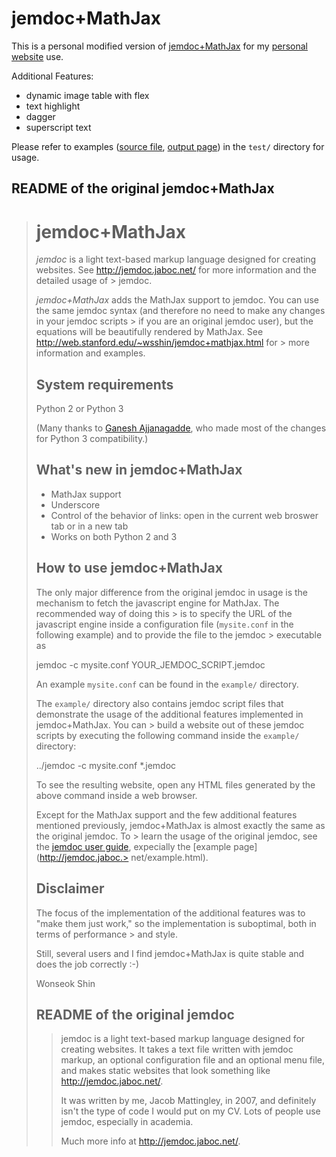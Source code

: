 jemdoc+MathJax
==============

This is a personal modified version of [jemdoc+MathJax](https://github.com/wsshin/jemdoc_mathjax) for my [personal website](https://yilinfang.github.io) use.

Additional Features:
- dynamic image table with flex
- text highlight
- dagger
- superscript text 

Please refer to examples ([source file](test/extra_features.jemdoc), [output page](test/extra_features.html)) in the `test/` directory for usage.

README of the original jemdoc+MathJax
---
> jemdoc+MathJax
> ==============
> *jemdoc* is a light text-based markup language designed for creating websites.  See http://jemdoc.jaboc.net/ for more information and the detailed usage of > jemdoc.
> 
> *jemdoc+MathJax* adds the MathJax support to jemdoc.  You can use the same jemdoc syntax (and therefore no need to make any changes in your jemdoc scripts > if you are an original jemdoc user), but the equations will be beautifully rendered by MathJax.  See http://web.stanford.edu/~wsshin/jemdoc+mathjax.html for > more information and examples. 
> 
> System requirements
> -------------------
> Python 2 or Python 3
> 
> (Many thanks to [Ganesh Ajjanagadde](http://www.mit.edu/~gajjanag/), who made most of the changes for Python 3 compatibility.)
> 
> What's new in jemdoc+MathJax
> ----------------------------
> - MathJax support
> - Underscore
> - Control of the behavior of links: open in the current web broswer tab or in a new tab
> - Works on both Python 2 and 3
> 
> How to use jemdoc+MathJax
> -------------------------
> The only major difference from the original jemdoc in usage is the mechanism to fetch the javascript engine for MathJax.  The recommended way of doing this > is to specify the URL of the javascript engine inside a configuration file (`mysite.conf` in the following example) and to provide the file to the jemdoc > executable as
> 
> 	jemdoc -c mysite.conf YOUR_JEMDOC_SCRIPT.jemdoc
> 
> An example `mysite.conf` can be found in the `example/` directory.  
> 
> The `example/` directory also contains jemdoc script files that demonstrate the usage of the additional features implemented in jemdoc+MathJax.  You can > build a website out of these jemdoc scripts by executing the following command inside the `example/` directory:
> 
> 	../jemdoc -c mysite.conf *.jemdoc
> 	
> To see the resulting website, open any HTML files generated by the above command inside a web browser.
> 
> Except for the MathJax support and the few additional features mentioned previously, jemdoc+MathJax is almost exactly the same as the original jemdoc.  To > learn the usage of the original jemdoc, see the [jemdoc user guide](http://jemdoc.jaboc.net/using.html), expecially the [example page](http://jemdoc.jaboc.> net/example.html).
> 
> Disclaimer
> ----------
> The focus of the implementation of the additional features was to "make them just work," so the implementation is suboptimal, both in terms of performance > and style.  
> 
> Still, several users and I find jemdoc+MathJax is quite stable and does the job correctly :-)
> 
> Wonseok Shin
> 
> README of the original jemdoc
> -----------------------------
> > jemdoc is a light text-based markup language designed for creating websites. It
> > takes a text file written with jemdoc markup, an optional configuration file and
> > an optional menu file, and makes static websites that look something like
> > http://jemdoc.jaboc.net/.
> > 
> > It was written by me, Jacob Mattingley, in 2007, and definitely isn't the type
> > of code I would put on my CV. Lots of people use jemdoc, especially in academia.
> > 
> > Much more info at http://jemdoc.jaboc.net/.
> 
